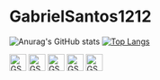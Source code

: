 # GabrielSantos1212
![Anurag's GitHub stats](https://github-readme-stats.vercel.app/api?username=GabrielSantos121&show_icons=true&theme=radical)
[![Top Langs](https://github-readme-stats.vercel.app/api/top-langs/?username=GabrielSantos121)](https://github.com/GabrielSantos121/github-readme-stats)

<div>
<img allgn = "center" alt = "GSKHTML" height = "30" whidth = "40" src = "https://img.shields.io/badge/HTML-239120?style=for-the-badge&logo=html5&logoColor=white">
<img allgn = "center" alt = "GSKCSS" height = "30" whidth = "40" src = "https://img.shields.io/badge/CSS3-1572B6?style=for-the-badge&logo=css3&logoColor=white">
<img allgn = "center" alt = "GSKJS" height = "30" whidth = "40" src = "https://img.shields.io/badge/JavaScript-F7DF1E?style=for-the-badge&logo=javascript&logoColor=black">
<img allgn = "center" alt = "GSKExcel" height = "30" whidth = "40" src = "https://img.shields.io/badge/Microsoft_Excel-217346?style=for-the-badge&logo=microsoft-excel&logoColor=white">
<img allgn = "center" alt = "GSKJS" height = "30" whidth = "40" src = "https://img.shields.io/badge/Microsoft_Word-2B579A?style=for-the-badge&logo=microsoft-word&logoColor=white">
</div>
